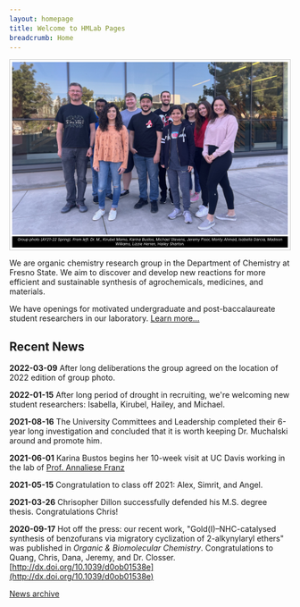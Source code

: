 ```yaml
---
layout: homepage
title: Welcome to HMLab Pages
breadcrumb: Home
---
```

<!-- Be careful. Image extension is case sensitive. -->

<style>
figure {
  border: 1px #cccccc solid;
  padding: 4px;
  margin: auto;
}

figcaption {
  background-color: black;
  color: white;
  font-style: italic;
  padding: 2px;
  text-align: center;
  font-size: 5pt;
}
</style>

<figure>
<img src="/img/hmlab-photo-2022.jpeg" alt="group photo" />
<figcaption>Group photo (AY21-22 Spring). From left: Dr. M., Kirubel Mamo, Karina Bustos, Michael Stevens, Jeremy Pisor, Monty Ahmad, Isabella Garcia, Madison Williams, Lizzie Herren, Hailey Sharton.</figcaption>
</figure>

<p class="lead">We are organic chemistry research group in the Department of Chemistry at Fresno State. We aim to discover and develop new reactions for more efficient and sustainable synthesis of agrochemicals, medicines, and materials.</p>

<p class="lead">We have openings for motivated undergraduate and post-baccalaureate student researchers in our laboratory. <a href="/research/opportunities/">Learn more…</a></p>

## Recent News

<!-- DON'T FORGET TO UPDATE _config.yml and put new date under "Last update" -->

**2022-03-09** After long deliberations the group agreed on the location of 2022 edition of group photo. 

**2022-01-15** After long period of drought in recruiting, we're welcoming new student researchers: Isabella, Kirubel, Hailey, and Michael.

**2021-08-16** The University Committees and Leadership completed their 6-year long investigation and concluded that it is worth keeping Dr. Muchalski around and promote him.  

**2021-06-01** Karina Bustos begins her 10-week visit at UC Davis working in the lab of [Prof. Annaliese Franz](https://franz.faculty.ucdavis.edu/)

**2021-05-15** Congratulation to class off 2021: Alex, Simrit, and Angel.

**2021-03-26** Chrisopher Dillon successfully defended his M.S. degree thesis. Congratulations Chris!

**2020-09-17** Hot off the press: our recent work, "Gold(I)–NHC-catalysed synthesis of benzofurans via migratory cyclization of 2-alkynylaryl ethers" was published in _Organic & Biomolecular Chemistry_. Congratulations to Quang, Chris, Dana, Jeremy, and Dr. Closser. [http://dx.doi.org/10.1039/d0ob01538e](http://dx.doi.org/10.1039/d0ob01538e)

[News archive](/archive)
